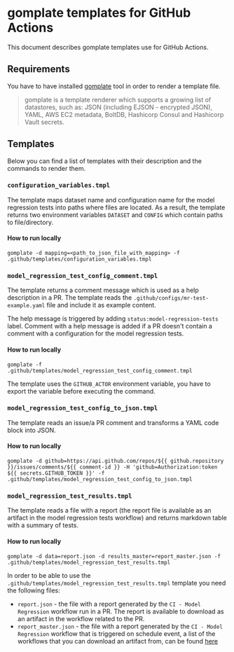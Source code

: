 # gomplate templates for GitHub Actions

This document describes gomplate templates use for GitHub Actions.

## Requirements

You have to have installed [gomplate](https://docs.gomplate.ca/installing/) tool in order to render a template file.

> gomplate is a template renderer which supports a growing list of datastores, such as: JSON (including EJSON - encrypted JSON), YAML, AWS EC2 metadata, BoltDB, Hashicorp Consul and Hashicorp Vault secrets.

## Templates

Below you can find a list of templates with their description and the commands to render them.

### `configuration_variables.tmpl`

The template maps dataset name and configuration name for the model regression tests into paths where files are located. As a result, the template returns two environment variables `DATASET` and `CONFIG` which contain paths to file/directory.

#### How to run locally

```shell
gomplate -d mapping=<path_to_json_file_with_mapping> -f .github/templates/configuration_variables.tmpl
```

### `model_regression_test_config_comment.tmpl`

The template returns a comment message which is used as a help description in a PR. The template reads the `.github/configs/mr-test-example.yaml` file and include it as example content.

The help message is triggered by adding `status:model-regression-tests` label.
Comment with a help message is added if a PR doesn't contain a comment with a configuration for the model regression tests.

#### How to run locally

```shell
gomplate -f .github/templates/model_regression_test_config_comment.tmpl
```

The template uses the `GITHUB_ACTOR` environment variable, you have to export the variable before executing the command.

### `model_regression_test_config_to_json.tmpl`

The template reads an issue/a PR comment and transforms a YAML code block into JSON.

#### How to run locally

```shell
gomplate -d github=https://api.github.com/repos/${{ github.repository }}/issues/comments/${{ comment-id }} -H 'github=Authorization:token ${{ secrets.GITHUB_TOKEN }}' -f .github/templates/model_regression_test_config_to_json.tmpl
```

### `model_regression_test_results.tmpl`

The template reads a file with a report (the report file is available as an artifact in the model regression tests workflow) and returns markdown table with a summary of tests.

#### How to run locally

```shell
gomplate -d data=report.json -d results_master=report_master.json -f .github/templates/model_regression_test_results.tmpl
```

In order to be able to use the `.github/templates/model_regression_test_results.tmpl` template you need the following files:

- `report.json` - the file with a report generated by the `CI - Model Regression` workflow run in a PR. The report is available to download as an artifact in the workflow related to the PR.
- `report_master.json`  - the file with a report generated by the `CI - Model Regression` workflow that is triggered on schedule event, a list of the workflows that you can download an artifact from, can be found [here](https://github.com/RasaHQ/rasa/actions?query=workflow%3A%22CI+-+Model+Regression%22+event%3Aschedule)

